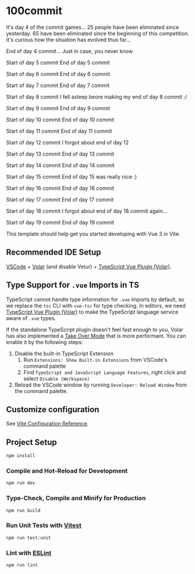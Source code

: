 # 100commit

It's day 4 of the commit games... 25 people have been eliminated since yesterday.
65 have been eliminated since the beginning of this competition.
It's curious how the situation has evolved thus far...

End of day 4 commit... Just in case, you never know

Start of day 5 commit
End of day 5 commit

Start of day 6 commit
End of day 6 commit

Start of day 7 commit
End of day 7 commit

Start of day 8 commit
I fell asleep beore making my end of day 8 commit :/

Start of day 9 commit
End of day 9 commit

Start of day 10 commit
End of day 10 commit

Start of day 11 commit
End of day 11 commit

Start of day 12 commit
I forgot about end of day 12

Start of day 13 commit
End of day 13 commit

Start of day 14 commit
End of day 14 commit

Start of day 15 commit
End of day 15 was really nice :)

Start of day 16 commit
End of day 16 commit

Start of day 17 commit
End of day 17 commit

Start of day 18 commit
I forgot about end of day 18 commit again...

Start of day 19 commit
End of day 19 commit

This template should help get you started developing with Vue 3 in Vite.

## Recommended IDE Setup

[VSCode](https://code.visualstudio.com/) + [Volar](https://marketplace.visualstudio.com/items?itemName=Vue.volar) (and disable Vetur) + [TypeScript Vue Plugin (Volar)](https://marketplace.visualstudio.com/items?itemName=Vue.vscode-typescript-vue-plugin).

## Type Support for `.vue` Imports in TS

TypeScript cannot handle type information for `.vue` imports by default, so we replace the `tsc` CLI with `vue-tsc` for type checking. In editors, we need [TypeScript Vue Plugin (Volar)](https://marketplace.visualstudio.com/items?itemName=Vue.vscode-typescript-vue-plugin) to make the TypeScript language service aware of `.vue` types.

If the standalone TypeScript plugin doesn't feel fast enough to you, Volar has also implemented a [Take Over Mode](https://github.com/johnsoncodehk/volar/discussions/471#discussioncomment-1361669) that is more performant. You can enable it by the following steps:

1. Disable the built-in TypeScript Extension
   1. Run `Extensions: Show Built-in Extensions` from VSCode's command palette
   2. Find `TypeScript and JavaScript Language Features`, right click and select `Disable (Workspace)`
2. Reload the VSCode window by running `Developer: Reload Window` from the command palette.

## Customize configuration

See [Vite Configuration Reference](https://vitejs.dev/config/).

## Project Setup

```sh
npm install
```

### Compile and Hot-Reload for Development

```sh
npm run dev
```

### Type-Check, Compile and Minify for Production

```sh
npm run build
```

### Run Unit Tests with [Vitest](https://vitest.dev/)

```sh
npm run test:unit
```

### Lint with [ESLint](https://eslint.org/)

```sh
npm run lint
```
